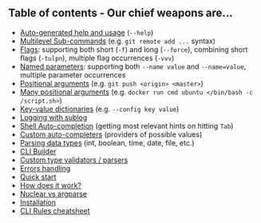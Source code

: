 ## Table of contents - Our chief weapons are...
- [Auto-generated help and usage](https://nuclear-py.readthedocs.io/en/latest/help) (`--help`)
- [Multilevel Sub-commands](https://nuclear-py.readthedocs.io/en/latest/subcommands) (e.g. `git remote add ...` syntax)
- [Flags](https://nuclear-py.readthedocs.io/en/latest/flags): supporting both short (`-f`) and long (`--force`), combining short flags (`-tulpn`), multiple flag occurrences (`-vvv`)
- [Named parameters](https://nuclear-py.readthedocs.io/en/latest/parameters): supporting both `--name value` and `--name=value`, multiple parameter occurrences
- [Positional arguments](https://nuclear-py.readthedocs.io/en/latest/positional-args) (e.g. `git push <origin> <master>`)
- [Many positional arguments](https://nuclear-py.readthedocs.io/en/latest/many-args) (e.g. `docker run cmd ubuntu </bin/bash -c /script.sh>`)
- [Key-value dictionaries](https://nuclear-py.readthedocs.io/en/latest/dictionaries) (e.g. `--config key value`)
- [Logging with sublog](https://nuclear-py.readthedocs.io/en/latest/sublog)
- [Shell Auto-completion](https://nuclear-py.readthedocs.io/en/latest/autocompletion) (getting most relevant hints on hitting `Tab`)
- [Custom auto-completers](https://nuclear-py.readthedocs.io/en/latest/autocompletion/#custom-completers) (providers of possible values)
- [Parsing data types](https://nuclear-py.readthedocs.io/en/latest/data-types) (int, boolean, time, date, file, etc.)
- [CLI Builder](https://nuclear-py.readthedocs.io/en/latest/builder)
- [Custom type validators / parsers](https://nuclear-py.readthedocs.io/en/latest/data-types/#custom-type-parsers)
- [Errors handling](https://nuclear-py.readthedocs.io/en/latest/errors)
- [Quick start](https://nuclear-py.readthedocs.io/en/latest/quick-start/)
- [How does it work?](https://nuclear-py.readthedocs.io/en/latest/how-it-works/)
- [Nuclear vs argparse](https://nuclear-py.readthedocs.io/en/latest/vs-argparse)
- [Installation](https://nuclear-py.readthedocs.io/en/latest/installation)
- [CLI Rules cheatsheet](https://nuclear-py.readthedocs.io/en/latest/cheatsheet)

